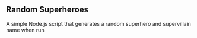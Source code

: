 ## Random Superheroes
A simple Node.js script that generates a random superhero and supervillain name when run
